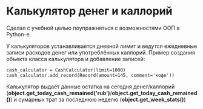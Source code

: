 # Калькулятор денег и каллорий

Сделал с учебной целью поупражняться с возможностями ООП в Python-е.

У калькуляторов устанавливается дневной лимит и ведутся ежедневные записи расходов денег или употреблённых каллорий.
Пример создания объекта класса калькулятора и добавление записей:

```
cash_calculator = CashCalculator(limit=1000)
cash_calculator.add_record(Record(amount=145, comment='кофе'))
```

Калькулятор выдаёт данные остатка на сегодня денег/каллорий (**object.get_today_cash_remained('rub')**/**object.get_today_cash_remained()**)
и сумарных трат за последнюю неделю (**object.get_week_stats()**)
